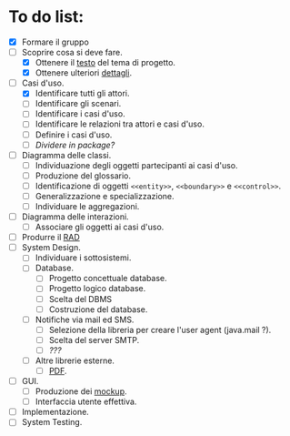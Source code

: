 # To do list:  
  
- [x] Formare il gruppo  
- [ ] Scoprire cosa si deve fare.  
  - [x] Ottenere il [testo](https://andrea-augello.github.io/SviluppoSW/) del tema di progetto.
  - [x] Ottenere ulteriori [dettagli](https://andrea-augello.github.io/SviluppoSW/Dettagli).
- [ ] Casi d'uso.  
  - [x] Identificare tutti gli attori.
  - [ ] Identificare gli scenari.
  - [ ] Identificare i casi d'uso.
  - [ ] Identificare le relazioni tra attori e casi d'uso.
  - [ ] Definire i casi d'uso.
  - [ ] *Dividere in package?*
- [ ] Diagramma delle classi.
  - [ ] Individuazione degli oggetti partecipanti ai casi d'uso.
  - [ ] Produzione del glossario.
  - [ ] Identificazione di oggetti `<<entity>>`, `<<boundary>>` e `<<control>>`.
  - [ ] Generalizzazione e specializzazione.
  - [ ] Individuare le aggregazioni. 
- [ ] Diagramma delle interazioni.
  - [ ] Associare gli oggetti ai casi d'uso.
- [ ] Produrre il [RAD](https://andrea-augello.github.io/SviluppoSW/RAD)  
- [ ] System Design.
  - [ ] Individuare i sottosistemi.
  - [ ] Database.
    - [ ] Progetto concettuale database.
    - [ ] Progetto logico database.
    - [ ] Scelta del DBMS
    - [ ] Costruzione del database.
  - [ ] Notifiche via mail ed SMS.
    - [ ] Selezione della libreria per creare l'user agent (java.mail ?).
    - [ ] Scelta del server SMTP. 
    - [ ] *???*
  - [ ] Altre librerie esterne.
    - [ ] [PDF](https://itextpdf.com/).
- [ ] GUI.
  - [ ] Produzione dei [mockup](https://mockflow.com/).
  - [ ] Interfaccia utente effettiva.
- [ ] Implementazione.
- [ ] System Testing.
